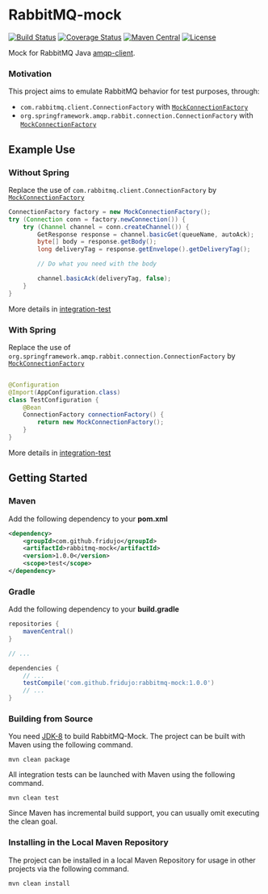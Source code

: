 # RabbitMQ-mock
[![Build Status](https://travis-ci.com/fridujo/rabbitmq-mock.svg?branch=master)](https://travis-ci.com/fridujo/rabbitmq-mock)
[![Coverage Status](https://codecov.io/gh/fridujo/rabbitmq-mock/branch/master/graph/badge.svg)](https://codecov.io/gh/fridujo/rabbitmq-mock/)
[![Maven Central](https://img.shields.io/maven-central/v/com.github.fridujo/rabbitmq-mock.svg)](https://search.maven.org/#search|ga|1|a:"rabbitmq-mock")
[![License](https://img.shields.io/github/license/fridujo/spring-automocker.svg)](https://opensource.org/licenses/Apache-2.0)

Mock for RabbitMQ Java [amqp-client](https://github.com/rabbitmq/rabbitmq-java-client).

### Motivation

This project aims to emulate RabbitMQ behavior for test purposes, through:
* `com.rabbitmq.client.ConnectionFactory` with [`MockConnectionFactory`](src/main/java/com/github/fridujo/rabbitmq/mock/MockConnectionFactory.java)
* `org.springframework.amqp.rabbit.connection.ConnectionFactory` with [`MockConnectionFactory`](src/main/java/com/github/fridujo/rabbitmq/mock/spring/MockConnectionFactory.java)

## Example Use

### Without Spring
Replace the use of `com.rabbitmq.client.ConnectionFactory` by [`MockConnectionFactory`](src/main/java/com/github/fridujo/rabbitmq/mock/MockConnectionFactory.java)

```java
ConnectionFactory factory = new MockConnectionFactory();
try (Connection conn = factory.newConnection()) {
    try (Channel channel = conn.createChannel()) {
        GetResponse response = channel.basicGet(queueName, autoAck);
        byte[] body = response.getBody();
        long deliveryTag = response.getEnvelope().getDeliveryTag();

        // Do what you need with the body

        channel.basicAck(deliveryTag, false);
    }
}
```

More details in [integration-test](src/test/java/com/github/fridujo/rabbitmq/mock/IntegrationTest.java)

### With Spring
Replace the use of `org.springframework.amqp.rabbit.connection.ConnectionFactory` by [`MockConnectionFactory`](src/main/java/com/github/fridujo/rabbitmq/mock/spring/MockConnectionFactory.java)

```java

@Configuration
@Import(AppConfiguration.class)
class TestConfiguration {
    @Bean
    ConnectionFactory connectionFactory() {
        return new MockConnectionFactory();
    }
}
```

More details in [integration-test](src/test/java/com/github/fridujo/rabbitmq/mock/spring/SpringIntegrationTest.java)

## Getting Started

### Maven
Add the following dependency to your **pom.xml**
```xml
<dependency>
    <groupId>com.github.fridujo</groupId>
    <artifactId>rabbitmq-mock</artifactId>
    <version>1.0.0</version>
    <scope>test</scope>
</dependency>
```

### Gradle
Add the following dependency to your **build.gradle**
```groovy
repositories {
	mavenCentral()
}

// ...

dependencies {
	// ...
	testCompile('com.github.fridujo:rabbitmq-mock:1.0.0')
	// ...
}
```

### Building from Source

You need [JDK-8](http://jdk.java.net/8/) to build RabbitMQ-Mock. The project can be built with Maven using the following command.
```
mvn clean package
```

All integration tests can be launched with Maven using the following command.
```
mvn clean test
```

Since Maven has incremental build support, you can usually omit executing the clean goal.

### Installing in the Local Maven Repository

The project can be installed in a local Maven Repository for usage in other projects via the following command.
```
mvn clean install
```

